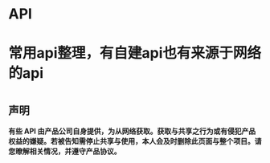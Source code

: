 # API

# 常用api整理，有自建api也有来源于网络的api
# 
## 声明
**有些 API 由产品公司自身提供，为从网络获取。获取与共享之行为或有侵犯产品权益的嫌疑。若被告知需停止共享与使用，本人会及时删除此页面与整个项目。请您暸解相关情况，并遵守产品协议。**


